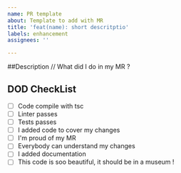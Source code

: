 ```yaml
---
name: PR template
about: Template to add with MR
title: 'feat(name): short descritptio'
labels: enhancement
assignees: ''

---
```


##Description
// What did I do in my MR ?

## DOD CheckList 

- [ ] Code compile with tsc
- [ ] Linter passes
- [ ] Tests passes
- [ ] I added code to cover my changes
- [ ] I'm proud of my MR
- [ ] Everybody can understand my changes
- [ ] I added documentation
- [ ] This code is soo beautiful, it should be in a museum !
